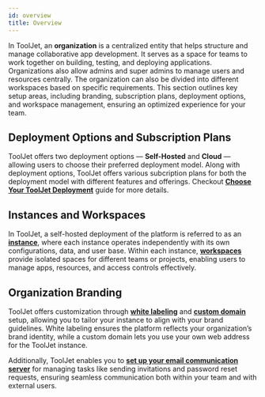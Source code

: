 ```yaml
---
id: overview
title: Overview
---
```


In ToolJet, an **organization** is a centralized entity that helps structure and manage collaborative app development. It serves as a space for teams to work together on building, testing, and deploying applications. Organizations also allow admins and super admins to manage users and resources centrally. The organization can also be divided into different workspaces based on specific requirements. This section outlines key setup areas, including branding, subscription plans, deployment options, and workspace management, ensuring an optimized experience for your team.

## Deployment Options and Subscription Plans

ToolJet offers two deployment options — **Self-Hosted** and **Cloud** — allowing users to choose their preferred deployment model. Along with deployment options, ToolJet offers various subcription plans for both the deployment model with different features and offerings. Checkout **[Choose Your ToolJet Deployment](/docs/org-setup/tj-deployment)** guide for more details.

## Instances and Workspaces

In ToolJet, a self-hosted deployment of the platform is referred to as an **[instance](/docs/org-setup/instances)**, where each instance operates independently with its own configurations, data, and user base. Within each instance, **[workspaces](/docs/org-setup/workspaces)** provide isolated spaces for different teams or projects, enabling users to manage apps, resources, and access controls effectively. 

## Organization Branding

ToolJet offers customization through **[white labeling](/docs/org-setup/org-branding/white-labeling)** and **[custom domain](/docs/org-setup/org-branding/custom-domain)** setup, allowing you to tailor your instance to align with your brand guidelines. White labeling ensures the platform reflects your organization’s brand identity, while a custom domain lets you use your own web address for the ToolJet instance.

Additionally, ToolJet enables you to **[set up your email communication server](/docs/org-setup/email-server)** for managing tasks like sending invitations and password reset requests, ensuring seamless communication both within your team and with external users.
